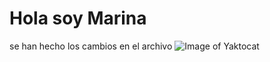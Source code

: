 # Hola soy Marina
se han hecho los cambios en el archivo
![Image of Yaktocat](https://octodex.github.com/images/yaktocat.png)
